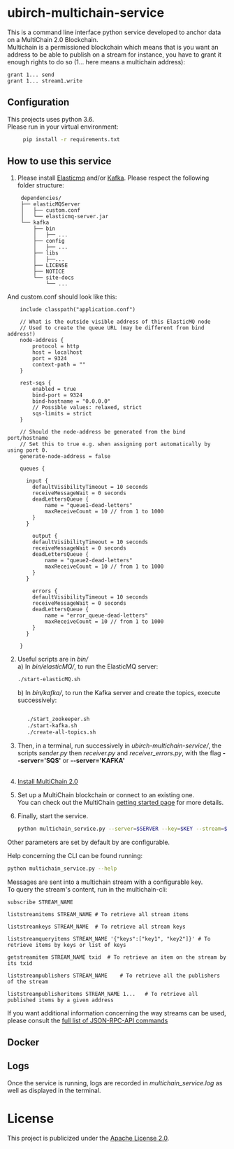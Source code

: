 # ubirch-multichain-service
This is a command line interface python service developed to anchor data on a MultiChain 2.0 Blockchain.<br>
Multichain is a permissioned blockchain which means that is you want an address to be able to publish on a stream for
instance, you have to grant it enough rights to do so (1... here means a multichain address):

    grant 1... send
    grant 1... stream1.write
   

## Configuration

This projects uses python 3.6. <br>
Please run in your virtual environment:
   ```bash
        pip install -r requirements.txt
   ```

## How to use this service

1. Please install [Elasticmq](https://github.com/adamw/elasticmq) and/or [Kafka](https://kafka.apache.org/).
Please respect the following folder structure: <br>

        dependencies/
        ├── elasticMQServer
        │   ├── custom.conf
        │   └── elasticmq-server.jar
        └── kafka
            ├── bin
            │   ├── ...
            ├── config
            │   ├── ...
            ├── libs
            │   ├──...
            ├── LICENSE
            ├── NOTICE
            └── site-docs
                └── ...

And custom.conf should look like this:

        include classpath("application.conf")
        
        // What is the outside visible address of this ElasticMQ node
        // Used to create the queue URL (may be different from bind address!)
        node-address {
            protocol = http
            host = localhost
            port = 9324
            context-path = ""
        }
        
        rest-sqs {
            enabled = true
            bind-port = 9324
            bind-hostname = "0.0.0.0"
            // Possible values: relaxed, strict
            sqs-limits = strict
        }
        
        // Should the node-address be generated from the bind port/hostname
        // Set this to true e.g. when assigning port automatically by using port 0.
        generate-node-address = false
        
        queues {
        
          input {
            defaultVisibilityTimeout = 10 seconds
            receiveMessageWait = 0 seconds
            deadLettersQueue {
                name = "queue1-dead-letters"
                maxReceiveCount = 10 // from 1 to 1000
            }
          }
        
            output {
            defaultVisibilityTimeout = 10 seconds
            receiveMessageWait = 0 seconds
            deadLettersQueue {
                name = "queue2-dead-letters"
                maxReceiveCount = 10 // from 1 to 1000
            }
          }
        
            errors {
            defaultVisibilityTimeout = 10 seconds
            receiveMessageWait = 0 seconds
            deadLettersQueue {
                name = "error_queue-dead-letters"
                maxReceiveCount = 10 // from 1 to 1000
            }
          }
        
        }
        


2. Useful scripts are in *bin/* <br>
    a) In *bin/elasticMQ/*, to run the ElasticMQ server: <br>
      ```bash
      ./start-elasticMQ.sh
      ```
       
    b) In *bin/kafka/*, to run the Kafka server and create the topics, execute successively: <br>
     ```bash

        ./start_zookeeper.sh
        ./start-kafka.sh
        ./create-all-topics.sh
     
    ```
        
3. Then, in a terminal, run successively in *ubirch-multichain-service/*, the scripts *sender.py* then *receiver.py*
and *receiver_errors.py*, with the flag **--server='SQS'** or **--server='KAFKA'**<br><br>

2. [Install MultiChain 2.0](https://www.multichain.com/download-install/)
 
3. Set up a MultiChain blockchain or connect to an existing one.
<br>You can check out the MultiChain [getting started page](https://www.multichain.com/getting-started/) for more details.

4. Finally, start the service.<br>

    ```bash
    python multichain_service.py --server=$SERVER --key=$KEY --stream=$STREAM_NAME
    ```
Other parameters are set by default by are configurable. <br>
   
Help concerning the CLI can be found running:
```bash
python multichain_service.py --help
```
Messages are sent into a multichain stream with a configurable key.<br>
To query the stream's content, run in the multichain-cli:

    subscribe STREAM_NAME
    
    liststreamitems STREAM_NAME # To retrieve all stream items
    
    liststreamkeys STREAM_NAME  # To retrieve all stream keys
    
    liststreamqueryitems STREAM_NAME '{"keys":["key1", "key2"]}' # To retrieve items by keys or list of keys
    
    getstreamitem STREAM_NAME txid  # To retrieve an item on the stream by its txid
    
    liststreampublishers STREAM_NAME    # To retrieve all the publishers of the stream
    
    liststreampublisheritems STREAM_NAME 1...   # To retrieve all published items by a given address


If you want additional information concerning the way streams can be used, please consult the 
[full list of JSON-RPC-API commands](https://www.multichain.com/developers/json-rpc-api/)
    
## Docker


## Logs


Once the service is running, logs are recorded in *multichain_service.log* as well as displayed in the terminal.

# License 

This project is publicized under the [Apache License 2.0](LICENSE).

